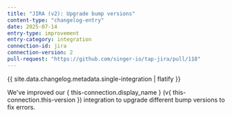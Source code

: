 ```yaml
---
title: "JIRA (v2): Upgrade bump versions"
content-type: "changelog-entry"
date: 2025-07-14
entry-type: improvement
entry-category: integration
connection-id: jira
connection-version: 2
pull-request: "https://github.com/singer-io/tap-jira/pull/118"
---
```

{{ site.data.changelog.metadata.single-integration | flatify }}

We've improved our { this-connection.display_name } (v{ this-connection.this-version }) integration to upgrade different bump versions to fix errors.